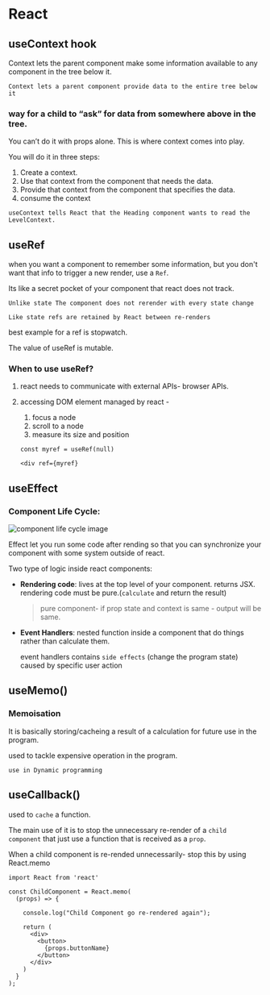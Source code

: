 # React

## useContext hook

Context lets the parent component make some information available to any component in the tree below it.

`Context lets a parent component provide data to the entire tree below it`

### way for a child to “ask” for data from somewhere above in the tree.

You can’t do it with props alone. This is where context comes into play.

You will do it in three steps:

1. Create a context.
2. Use that context from the component that needs the data.
3. Provide that context from the component that specifies the data.
4. consume the context

`useContext tells React that the Heading component wants to read the LevelContext.`

## useRef

when you want a component to remember some information, but you don't want that info to trigger a new render, use a `Ref`.

Its like a secret pocket of your component that react does not track.

`Unlike state The component does not rerender with every state change`

`Like state refs are retained by React between re-renders`

best example for a ref is stopwatch.

The value of useRef is mutable.

### When to use useRef?

1. react needs to communicate with external APIs- browser APIs.
2. accessing DOM element managed by react -

   1. focus a node
   2. scroll to a node
   3. measure its size and position

   `const myref = useRef(null)`

   `<div ref={myref}`

## useEffect

### Component Life Cycle:

![component life cycle image](https://cdn-media-1.freecodecamp.org/images/1*_drMYY_IEgboMS4RhvC-lQ.png)

Effect let you run some code after rending so that you can synchronize your component with some system outside of react.

Two type of logic inside react components:

- **Rendering code**:
  lives at the top level of your component.
  returns JSX.
  rendering code must be pure.(`calculate` and return the result)

  > pure component- if prop state and context is same - output will be same.

- **Event Handlers**: nested function inside a component that do things rather than calculate them.

  event handlers contains `side effects` (change the program state) caused by specific user action

## useMemo()

### Memoisation

It is basically storing/cacheing a result of a calculation for future use in the program.

used to tackle expensive operation in the program.

`use in Dynamic programming`

## useCallback()

used to `cache` a function.

The main use of it is to stop the unnecessary re-render of a `child component` that just use a function that is received as a `prop`.

When a child component is re-rended unnecessarily- stop this by using React.memo

```
import React from 'react'

const ChildComponent = React.memo(
  (props) => {

    console.log("Child Component go re-rendered again");

    return (
      <div>
        <button>
          {props.buttonName}
        </button>
      </div>
    )
  }
);
```
